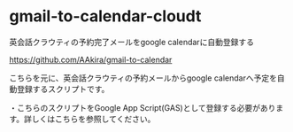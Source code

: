 # gmail-to-calendar-cloudt
英会話クラウティの予約完了メールをgoogle calendarに自動登録する

https://github.com/AAkira/gmail-to-calendar

こちらを元に、英会話クラウティの予約メールからgoogle calendarへ予定を自動登録するスクリプトです。

・こちらのスクリプトをGoogle App Script(GAS)として登録する必要があります。詳しくはこちらを参照してください。


